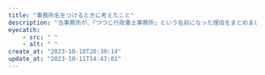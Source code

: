 ```yaml
---
title: "事務所名をつけるときに考えたこと"
description: "当事務所が、「つつじ行政書士事務所」という名前になった理由をまとめました。"
eyecatch: 
    - src: " "
    - alt: " "
create_at: "2023-10-10T20:30:14"
update_at: "2023-10-11T14:47:01"
---
```


